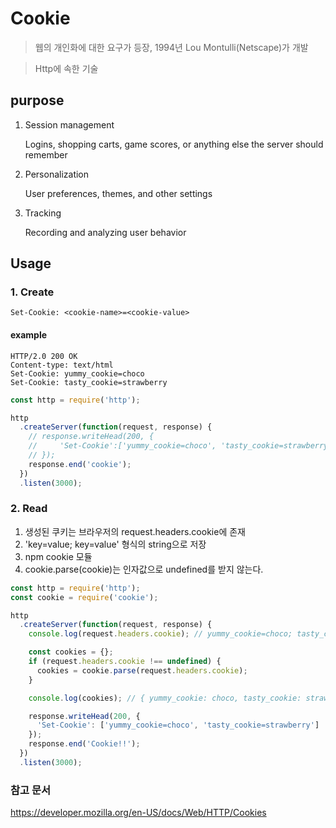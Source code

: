 # Cookie

> 웹의 개인화에 대한 요구가 등장, 1994년 Lou Montulli(Netscape)가 개발

> Http에 속한 기술

## purpose

1. Session management

   Logins, shopping carts, game scores, or anything else the server should remember

2. Personalization

   User preferences, themes, and other settings

3. Tracking

   Recording and analyzing user behavior

## Usage

### 1. Create

```http
Set-Cookie: <cookie-name>=<cookie-value>
```

#### example

```http
HTTP/2.0 200 OK
Content-type: text/html
Set-Cookie: yummy_cookie=choco
Set-Cookie: tasty_cookie=strawberry
```

```js
const http = require('http');

http
  .createServer(function(request, response) {
    // response.writeHead(200, {
    //     'Set-Cookie':['yummy_cookie=choco', 'tasty_cookie=strawberry']
    // });
    response.end('cookie');
  })
  .listen(3000);
```

### 2. Read

1. 생성된 쿠키는 브라우저의 request.headers.cookie에 존재
2. 'key=value; key=value' 형식의 string으로 저장
3. npm cookie 모듈
4. cookie.parse(cookie)는 인자값으로 undefined를 받지 않는다.

```js
const http = require('http');
const cookie = require('cookie');

http
  .createServer(function(request, response) {
    console.log(request.headers.cookie); // yummy_cookie=choco; tasty_cookie=strawberry

    const cookies = {};
    if (request.headers.cookie !== undefined) {
      cookies = cookie.parse(request.headers.cookie);
    }

    console.log(cookies); // { yummy_cookie: choco, tasty_cookie: strawberry }

    response.writeHead(200, {
      'Set-Cookie': ['yummy_cookie=choco', 'tasty_cookie=strawberry']
    });
    response.end('Cookie!!');
  })
  .listen(3000);
```

### 참고 문서

https://developer.mozilla.org/en-US/docs/Web/HTTP/Cookies
